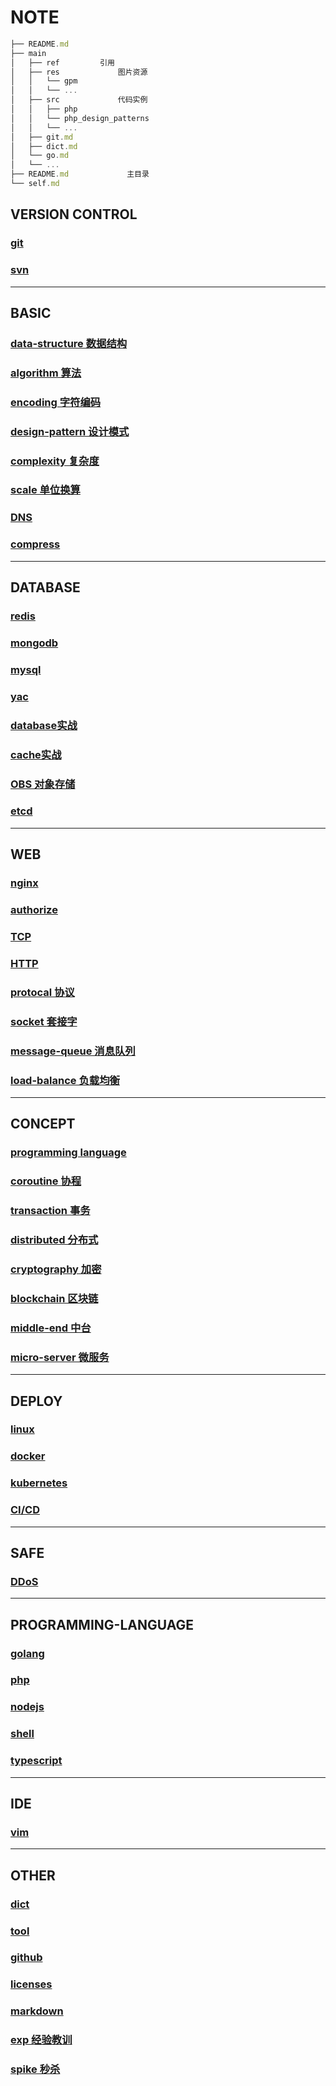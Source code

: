 # NOTE  

```js
├── README.md  
├── main  
│   ├── ref         引用  
│   ├── res             图片资源  
│   │   └── gpm  
│   │   └── ...  
│   ├── src             代码实例  
│   │   ├── php  
│   │   └── php_design_patterns  
│   │   └── ...  
│   ├── git.md  
│   ├── dict.md  
│   └── go.md  
│   └── ...  
├── README.md             主目录  
└── self.md  
```  
  
## VERSION CONTROL

### [git](main/git.md)

### [svn](main/svn.md)

---

## BASIC

### [data-structure 数据结构](main/data-struct.md)

### [algorithm 算法](main/algo.md)

### [encoding 字符编码](main/encoding.md)

### [design-pattern 设计模式](main/dp.md)

### [complexity 复杂度](main/complexity.md)

### [scale 单位换算](main/scale.md)

### [DNS](main/DNS.md)

### [compress](main/compress.md)

---

## DATABASE

### [redis](main/redis.md)

### [mongodb](main/mongodb.md)

### [mysql](main/mysql.md)

### [yac](main/yac.md)

### [database实战](main/db.md)

### [cache实战](main/cache.md)

### [OBS 对象存储](main/OBS.md)

### [etcd](main/etcd.md)

<!-- ### [boltDB](main/boltDB.md) -->

<!-- ### [ELK](_) TODO -->
  
---

## WEB

### [nginx](main/nginx.md)

### [authorize](main/auth.md)

### [TCP](main/TCP.md)

### [HTTP](main/HTTP.md)

### [protocal 协议](main/protocal.md)

### [socket 套接字](main/socket.md)

### [message-queue 消息队列](main/mq.md)

### [load-balance 负载均衡](main/load-balance.md)

---

## CONCEPT

### [programming language](main/programming-language.md)

### [coroutine 协程](main/linux-coroutine.md)

### [transaction 事务](main/acid.md)

### [distributed 分布式](main/distributed.md)

### [cryptography 加密](main/crypt.md)

### [blockchain 区块链](main/blockchain.md)

### [middle-end 中台](main/middle-end.md)

### [micro-server 微服务](main/ms.md)

---

## DEPLOY

### [linux](main/linux.md)

### [docker](main/docker.md)

### [kubernetes](main/k8s.md)

### [CI/CD](main/cicd.md)

---

## SAFE

### [DDoS](main/ddos.md)

---

## PROGRAMMING-LANGUAGE

### [golang](main/go.md)

### [php](main/php.md)

### [nodejs](main/nodejs.md)

### [shell](main/shell.md)

### [typescript](main/typescript.md)

---

## IDE

### [vim](main/vim.md)

---

## OTHER

### [dict](main/dict.md)

### [tool](main/tool.md)

### [github](main/github.md)

### [licenses](main/licenses.md)

### [markdown](main/markdown.md)

### [exp 经验教训](main/exp.md)

### [spike 秒杀](main/spike.md)
